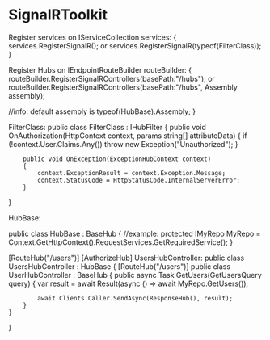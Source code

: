 # SignalRToolkit

Register services on  IServiceCollection services:
{
  services.RegisterSignalR();
  or 
  services.RegisterSignalR(typeof(FilterClass));
}


Register Hubs on  IEndpointRouteBuilder routeBuilder:
{
  routeBuilder.RegisterSignalRControllers<BaseClass>(basePath:"/hubs");
  or
  routeBuilder.RegisterSignalRControllers<HubBase>(basePath:"/hubs", Assembly assembly);
  
  //info: default assembly is typeof(HubBase).Assembly;
}
  
  FilterClass:
  public class FilterClass : IHubFilter 
  {
        public void OnAuthorization(HttpContext context, params string[] attributeData)
        {
            if (!context.User.Claims.Any()) throw new Exception("Unauthorized");
        }

        public void OnException(ExceptionHubContext context)
        {
            context.ExceptionResult = context.Exception.Message;
            context.StatusCode = HttpStatusCode.InternalServerError;
        }
  }
  
  HubBase:
  
  public class HubBase : BaseHub
  {
   //example: protected IMyRepo MyRepo = Context.GetHttpContext().RequestServices.GetRequiredService<IMyRepo>();
  }
  
  [RouteHub("/users")]
  [AuthorizeHub]
  UsersHubController:
  public class UsersHubController : HubBase
  {
     [RouteHub("/users")]
    public class UserHubController : BaseHub
    {
        public async Task GetUsers(GetUsersQuery query)
        {
            var result = await Result(async () => await MyRepo.GetUsers());
           
            await Clients.Caller.SendAsync(ResponseHub(), result);
        }
    }
  }


